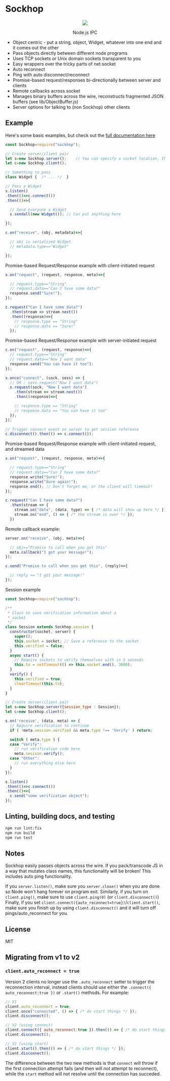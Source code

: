 # Sockhop

<p align="center">
  <img src="https://raw.githubusercontent.com/DaxBot/sockhop/master/assets/sockhop_365px.png">
  <p align="center">Node.js IPC</p>
</p>

- Object centric - put a string, object, Widget, whatever into one end and it comes out the other
- Pass objects directly between different node programs
- Uses TCP sockets or Unix domain sockets transparent to you
- Easy wrappers over the tricky parts of net.socket
- Auto reconnect  
- Ping with auto disconnect/reconnect
- Promise-based request/responses bi-directionally between server and clients
- Remote callbacks across socket
- Manages binary buffers across the wire, reconstructs fragmented JSON buffers (see lib/ObjectBuffer.js)
- Server options for talking to (non Sockhop) other clients

## Example
Here's some basic examples, but check out the [full documentation here](API.md)

```javascript
const Sockhop=require("sockhop");

// Create server/client pair
let s=new Sockhop.server();    // You can specify a socket location, IP address, etc. or it will pick defaults
let c=new Sockhop.client();

// Something to pass 
class Widget {  /* ... */  }

// Pass a Widget
s.listen()
.then(()=>c.connect())
.then(()=>{

  // Send everyone a Widget 
  s.sendall(new Widget()); // Can put anything here

});

c.on("receive", (obj, metadata)=>{

  // obj is serialized Widget
  // metadata.type=="Widget"

});  

```

Promise-based Request/Response example with client-initiated request
```javascript
s.on("request", (request, response, meta)=>{

  // request.type=="String"
  // request.data=="Can I have some data?"
  response.send("Sure!");
});

c.request("Can I have some data?")
  .then(stream => stream.next())
  .then((response)=>{
    // response.type == "String"
    // response.data == "Sure!"
  });
```

Promise-based Request/Response example with server-initiated request
```javascript
c.on("request", (request, response)=>{
  // request.type=="String"
  // request.data=="Now I want data"
  response.send("You can have it too");
});

s.once("connect", (sock, sess) => {
  // OR : sess.request("Now I want data")
  s.request(sock, "Now I want data")
    .then(stream => stream.next())
    .then((response)=>{

    // response.type == "String"
    // response.data == "You can have it too"
  });
});

// Trigger connect event on server to get session reference
c.disconnect().then(() => c.connect());
```

Promise-based Request/Response example with client-initiated request, and streamed data
```javascript
s.on("request", (request, response, meta)=>{

  // request.type=="String"
  // request.data=="Can I have some data?"
  response.write("Sure!");
  response.write("Sure again!");
  response.end(); // Don't forget me, or the client will timeout!
});

c.request("Can I have some data?")
  .then(stream => {
    stream.on("data", (data, type) => { /* data will show up here */ });
    stream.on("end", () => { /* the stream is over */ });
  })
```


Remote callback example:
```javascript
server.on("receive", (obj, meta)=>{

  // obj=="Promise to call when you get this"
  meta.callback("I got your message!");
});

c.send("Promise to call when you get this", (reply)=>{

  // reply == "I got your message!"
});
```

Session example
```javascript
const Sockhop=require("sockhop");

/**
 * Class to save verification information about a
 * socket
 */
class Session extends Sockhop.session {
  constructor(socket, server) {
    super();
    this.socket = socket; // Save a reference to the socket
    this.verified = false;
  }
  async start() {
    // Require sockets to verify themselves with in 3 seconds
    this.to = setTimeout(() => this.socket.end(), 3000);
  }
  verify() {
    this.verified = true;
    clearTimeout(this.to);
  }
}

// Create server/client pair
let s=new Sockhop.server({session_type : Session});
let c=new Sockhop.client();

s.on('receive', (data, meta) => {
  // Require verification to continue
  if ( !meta.session.verified && meta.type !== 'Verify' ) return;

  switch ( meta.type ) {
  case "Verify":
    // run verification code here
    meta.sesison.verify();
  case "Other":
    // run everything else here
  }
});

s.listen()
.then(()=>c.connect())
.then(()=>{
  c.send("some verification object");
});
```



## Linting, building docs, and testing
```sh
npm run lint:fix
npm run build
npm run test
```

## Notes
Sockhop easily passes objects across the wire.  If you pack/transcode JS in a way that mutates class names, this functionality will be broken!  This includes auto ping functionality.

If you ```server.listen()```, make sure you ```server.close()``` when you are done so Node won't hang forever on program exit.
Similarly, if you turn on ```client.ping()```, make sure to use ```client.ping(0)``` (or ```client.disconnect()```)
Finally, if you set ```client.connect({auto_reconnect=true})```/```client.start()```, make sure you finish up by using ```client.disconnect()``` and it will turn off pings/auto_reconnect for you.

## License
MIT


## Migrating from v1 to v2
### ```client.auto_reconnect = true```
Version 2 clients no longer use the `.auto_reconnect` setter to trigger the reconnection interval, instead clients should use either the ```.connect({ auto_reconnect:true })``` or ```.start()``` methods. For example:

```js
// V1
client.auto_reconnect = true;
client.once("connected", () => { /* do start things */ });
client.disconnect();

// V2 (using connect)
client.connect({ auto_reconnect:true }).then(() => { /* do start things */ });
client.disconnect();

// V2 (using start)
client.start().then(() => { /* do start things */ });
client.disconnect();
```

The difference between the two new methods is that `connect` will throw if the first connection attempt fails (and then will *not* attempt to reconnect),
while the `start` method will not resolve until the connection has succeded.
